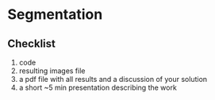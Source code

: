# Segmentation

## Checklist

1. code
1. resulting images file
1. a pdf file with all results and a discussion of your solution
1. a short ~5 min presentation describing the work

